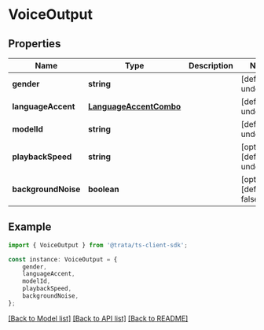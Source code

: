 # VoiceOutput


## Properties

Name | Type | Description | Notes
------------ | ------------- | ------------- | -------------
**gender** | **string** |  | [default to undefined]
**languageAccent** | [**LanguageAccentCombo**](LanguageAccentCombo.md) |  | [default to undefined]
**modelId** | **string** |  | [default to undefined]
**playbackSpeed** | **string** |  | [optional] [default to undefined]
**backgroundNoise** | **boolean** |  | [optional] [default to false]

## Example

```typescript
import { VoiceOutput } from '@trata/ts-client-sdk';

const instance: VoiceOutput = {
    gender,
    languageAccent,
    modelId,
    playbackSpeed,
    backgroundNoise,
};
```

[[Back to Model list]](../README.md#documentation-for-models) [[Back to API list]](../README.md#documentation-for-api-endpoints) [[Back to README]](../README.md)
